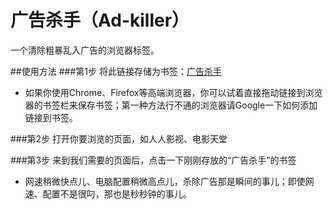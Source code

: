 广告杀手（Ad-killer）
==================

一个清除粗暴乱入广告的浏览器标签。

##使用方法
###第1步
将此链接存储为书签：<a href='javascript:(function(){if(window.adKillerByKikoshoung)return window.adKillerByKikoshoung.excu(),void 0;var o=document.createElement("script"),i=document.createElement("div"),t=document.body,e=0,n=e?"http://kikoshoung.me":"http://localhost";"https:"===window.location.protocol&&(n="https://raw.github.com/kikoshoung/kikoshoung.github.com/master"),o.src=n+"/js/component/ad-killer.js",i.id="ad-killer-panel",i.style.cssText="position: fixed; z-index: 9999999999; top: 0; right: 0; padding: 5px 10px; background-color: white; color: black; font-size: 12px;",i.innerHTML="\u6b63\u5728\u4e3a\u60a8\u52a0\u8f7d\u5e7f\u544a\u6740\u624b...",t.appendChild(o),t.appendChild(i)})();'>广告杀手</a>
* 如果你使用Chrome、Firefox等高端浏览器，你可以试着直接拖动链接到浏览器的书签栏来保存书签；第一种方法行不通的浏览器请Google一下如何添加链接到书签。

###第2步
打开你要浏览的页面，如人人影视、电影天堂

###第3步
来到我们需要的页面后，点击一下刚刚存放的“广告杀手”的书签 
* 网速稍微快点儿、电脑配置稍微高点儿，杀除广告那是瞬间的事儿；即使网速、配置不是很叼，那也是秒秒钟的事儿。
